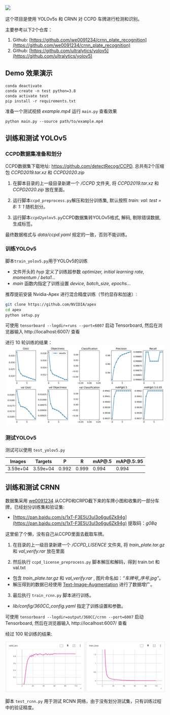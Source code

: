 ![](images/demo.gif)

这个项目是使用 YOLOv5s 和 CRNN 对 CCPD 车牌进行检测和识别。

主要参考以下2个仓库：

1. Github: [https://github.com/we0091234/crnn_plate_recognition](https://github.com/we0091234/crnn_plate_recognition)
2. Github: [https://github.com/ultralytics/yolov5](https://github.com/ultralytics/yolov5)

## Demo 效果演示

```
conda deactivate
conda create -n test python=3.8
conda activate test
pip install -r requirements.txt 
```

准备一个测试视频 *example.mp4* 运行 `main.py` 查看效果
```
python main.py --source path/to/example.mp4
```

##  训练和测试 YOLOv5

### CCPD数据集准备和划分

CCPD数据集下载地址: https://github.com/detectRecog/CCPD. 总共有2个压缩包 *CCPD2019.tar.xz* 和 *CCPD2020.zip*

1. 在脚本目录的上一级目录新建一个 */CCPD* 文件夹, 将 *CCPD2019.tar.xz* 和 *CCPD2020.zip* 放在里面。

2. 运行脚本`ccpd_preprocess.py`解压和划分训练集, 默认按照 *train: val: test = 8: 1: 1* 随机划分。

3. 运行脚本`ccpd2yolov5.py`CCPD数据集转YOLOv5格式, 解码, 剔除错误数据, 生成标签。

最终数据格式与 *data/ccpd.yaml* 规定的一致，否则不能训练。

### 训练YOLOv5

脚本`train_yolov5.py`用于YOLOv5的训练
- 文件开头的 *hyp* 定义了训练超参数  *optimizer, initial learning rate, momentum / beta1...*
- *main* 函数内指定了训练设置 *device, batch_size, epochs...*

推荐提前安装 Nvidia-Apex 进行混合精度训练（节约显存和加速）:

```bash
git clone https://github.com/NVIDIA/apex
cd apex
python setup.py
```

可使用  `tensorboard --logdir=runs --port=6007` 启动 Tensorboard, 然后在浏览器输入 http://localhost:6007/ 查看

进行 10 轮训练的结果：
![](images/results_yolov5.png)

### 测试YOLOv5

测试可以使用 `test_yolov5.py`

|Images|     Targets|           P|           R|      mAP@.5|  mAP@.5:.95|
|--    |          --|          --|          --|          --|          --|
|3.59e+04|  3.59e+04|       0.992|       0.999|       0.994|       0.994|

## 训练和测试 CRNN

数据集采用 [we0091234](https://github.com/we0091234/crnn_plate_recognition) 从CCPD和CRPD截下来的车牌小图和收集的一部分车牌，已经划分训练集和验证集:
- [https://pan.baidu.com/s/1xT-F3E5U3ul3o6gu6Zk94g](https://pan.baidu.com/s/1xT-F3E5U3ul3o6gu6Zk94g)  提取码：*g08q*



这里偷了个懒，没有自己从CCPD里面去截取车牌。

1. 在目录的上一级目录新建一个 */CCPD_LISENCE* 文件夹, 将 *train_plate.tar.gz* 和 *val_verify.rar* 放在里面

2. 然后执行 `ccpd_license_preprocess.py` 脚本解压和解码，得到 train.txt 和 val.txt 

- 包含 *train_plate.tar.gz* 和 *val_verify.rar*  , 图片命名如：*“车牌号_序号.jpg”*。
- 解压得到的数据已经使用 [Text-Image-Augmentation](https://github.com/RubanSeven/Text-Image-Augmentation-python) 进行了数据增广。


3. 最后执行 `train_rcnn.py` 脚本进行训练。
- *lib/config/360CC_config.yaml* 指定了训练设置和参数。

可使用  `tensorboard --logdir=output/360CC/crnn --port=6007` 启动 Tensorboard, 然后在浏览器输入 http://localhost:6007/ 查看

经过 100 轮训练的结果:

![](images/crnn_loss_metrics.png)

脚本 `test_rcnn.py` 用于测试 RCNN 网络，由于没有划分测试集，只有训练过程中的验证精度。
